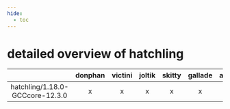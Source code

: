 ```yaml
---
hide:
  - toc
---
```


detailed overview of hatchling
==============================

| |donphan|victini|joltik|skitty|gallade|accelgor|swalot|doduo|
| :---: | :---: | :---: | :---: | :---: | :---: | :---: | :---: | :---: |
|hatchling/1.18.0-GCCcore-12.3.0|x|x|x|x|x|x|x|x|
